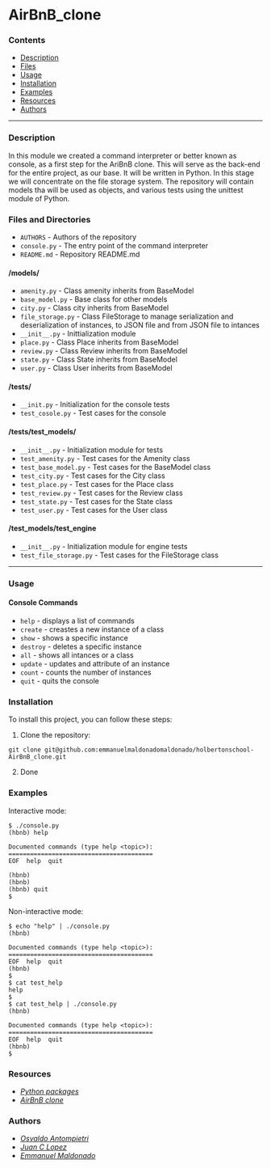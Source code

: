 # AirBnB_clone

### Contents

- [Description](#description)
- [Files](#files)
- [Usage](#usage)
- [Installation](#installation)
- [Examples](#examples)
- [Resources](resources)
- [Authors](#authors)
---

### Description

In this module we created a command interpreter or better known as console, as a first step for the AriBnB clone.
This will serve as the back-end for the entire project, as our base. It will be written in Python. In this stage we will concentrate on the file storage system.
The repository will contain models tha will be used as objects, and various tests using the unittest module of Python.

### Files and Directories

- `AUTHORS` - Authors of the repository
- `console.py` - The entry point of the command interpreter
- `README.md` - Repository README.md
#### /models/
- `amenity.py` - Class amenity inherits from BaseModel
- `base_model.py` - Base class for other models
- `city.py` - Class city inherits from BaseModel
- `file_storage.py` - Class FileStorage to manage serialization and deserialization of instances, to JSON file and from JSON file to intances
- `__init__.py` - Inittialization module
- `place.py` - Class Place inherits from BaseModel
- `review.py` - Class Review inherits from BaseModel
- `state.py` - Class State inherits from BaseModel
- `user.py` - Class User inherits from BaseModel
#### /tests/
- `__init.py` - Initialization for the console tests
- `test_cosole.py` - Test cases for the console
#### /tests/test_models/
- `__init__.py` - Initialization module for tests
- `test_amenity.py` - Test cases for the Amenity class
- `test_base_model.py` - Test cases for the BaseModel class
- `test_city.py` - Test cases for the City class
- `test_place.py` - Test cases for the Place class
- `test_review.py` - Test cases for the Review class
- `test_state.py` - Test cases for the State class
- `test_user.py` - Test cases for the User class
#### /test_models/test_engine
- `__init__.py` - Initialization module for engine tests
- `test_file_storage.py` - Test cases for the FileStorage class
---

### Usage

#### Console Commands

- `help` - displays a list of commands
- `create` - creastes a new instance of a class
- `show` - shows a specific instance
- `destroy` - deletes a specific instance
- `all` - shows all intances or a class
- `update` - updates and attribute of an instance
- `count` - counts the number of instances
- `quit` - quits the console

### Installation

To install this project, you can follow these steps:

1. Clone the repository:
```
git clone git@github.com:emmanuelmaldonadomaldonado/holbertonschool-AirBnB_clone.git
``` 
2. Done

### Examples

Interactive mode:
```
$ ./console.py
(hbnb) help

Documented commands (type help <topic>):
========================================
EOF  help  quit

(hbnb) 
(hbnb) 
(hbnb) quit
$
```

Non-interactive mode:
```
$ echo "help" | ./console.py
(hbnb)

Documented commands (type help <topic>):
========================================
EOF  help  quit
(hbnb) 
$
$ cat test_help
help
$
$ cat test_help | ./console.py
(hbnb)

Documented commands (type help <topic>):
========================================
EOF  help  quit
(hbnb) 
$
```

### Resources

- *[Python packages](https://intranet.hbtn.io/concepts/66)*
- *[AirBnB clone](https://intranet.hbtn.io/concepts/74)*

### Authors

- *[Osvaldo Antompietri](https://github.com/ojvl1)*
- *[Juan C Lopez](https://github.com/juancalpz23)*
- *[Emmanuel Maldonado](https://github.com/emmanuelmaldonadomaldonado)*
